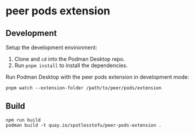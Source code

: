 # peer pods extension

## Development

Setup the development environment:

  1. Clone and `cd` into the Podman Desktop repo.
  1. Run `pnpm install` to install the dependencies.

Run Podman Desktop with the peer pods extension in development mode:

```
pnpm watch --extension-folder /path/to/peer/pods/extension
```

## Build

```
npm run build
podman build -t quay.io/spotlesstofu/peer-pods-extension .
```
